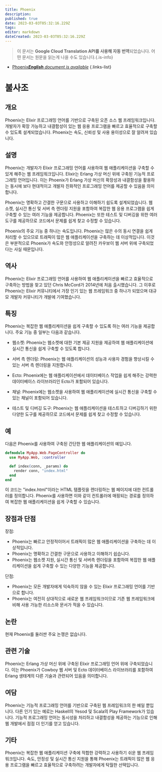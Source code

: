 ```yaml
---
title: Phoenix
description: 
published: true
date: 2023-03-03T05:32:16.229Z
tags: 
editor: markdown
dateCreated: 2023-03-03T05:32:16.229Z
---
```


> 이 문서는 **Google Cloud Translation API를 사용해 자동 번역**되었습니다.
어떤 문서는 원문을 읽는게 나을 수도 있습니다.{.is-info}



- [Phoenix***English** document is available*](/en/Knowledge-base/Dictionary/phoenix)
{.links-list}
# 불사조

## 개요
Phoenix는 Elixir 프로그래밍 언어를 기반으로 구축된 오픈 소스 웹 프레임워크입니다. 개발자가 확장 가능하고 내결함성이 있는 웹 응용 프로그램을 빠르고 효율적으로 구축할 수 있도록 설계되었습니다. Phoenix는 속도, 신뢰성 및 사용 용이성으로 잘 알려져 있습니다.

## 설명
Phoenix는 개발자가 Elixir 프로그래밍 언어를 사용하여 웹 애플리케이션을 구축할 수 있게 해주는 웹 프레임워크입니다. Elixir는 Erlang 가상 머신 위에 구축된 기능적 프로그래밍 언어입니다. 이는 Phoenix가 Erlang 가상 머신의 확장성과 내결함성을 활용하는 동시에 보다 현대적이고 개발자 친화적인 프로그래밍 언어를 제공할 수 있음을 의미합니다.

Phoenix는 명확하고 간결한 구문으로 사용하고 이해하기 쉽도록 설계되었습니다. 웹 소켓, 실시간 통신 및 서버 측 렌더링 지원을 포함하여 복잡한 웹 응용 프로그램을 쉽게 구축할 수 있는 여러 기능을 제공합니다. Phoenix는 또한 테스트 및 디버깅을 위한 여러 도구를 제공하므로 코드에서 문제를 쉽게 찾고 수정할 수 있습니다.

Phoenix의 주요 기능 중 하나는 속도입니다. Phoenix는 많은 수의 동시 연결을 쉽게 처리할 수 있으므로 트래픽이 많은 웹 애플리케이션을 구축하는 데 이상적입니다. 이것은 부분적으로 Phoenix가 속도와 안정성으로 알려진 카우보이 웹 서버 위에 구축되었다는 사실 때문입니다.

## 역사
Phoenix는 Elixir 프로그래밍 언어를 사용하여 웹 애플리케이션을 빠르고 효율적으로 구축하는 방법을 찾고 있던 Chris McCord가 2014년에 처음 출시했습니다. 그 이후로 Phoenix는 Elixir 커뮤니티에서 가장 인기 있는 웹 프레임워크 중 하나가 되었으며 대규모 개발자 커뮤니티가 개발에 기여했습니다.

## 특징
Phoenix는 복잡한 웹 애플리케이션을 쉽게 구축할 수 있도록 하는 여러 기능을 제공합니다. 주요 기능 중 일부는 다음과 같습니다.

- 웹소켓: Phoenix는 웹소켓에 대한 기본 제공 지원을 제공하여 웹 애플리케이션에 실시간 통신을 쉽게 구축할 수 있도록 합니다.

- 서버 측 렌더링: Phoenix는 웹 애플리케이션의 성능과 사용자 경험을 향상시킬 수 있는 서버 측 렌더링을 지원합니다.

- Ecto: Phoenix에는 웹 애플리케이션에서 데이터베이스 작업을 쉽게 해주는 강력한 데이터베이스 라이브러리인 Ecto가 포함되어 있습니다.

- 채널: Phoenix에는 웹소켓을 사용하여 웹 애플리케이션에 실시간 통신을 구축할 수 있는 채널이 포함되어 있습니다.

- 테스트 및 디버깅 도구: Phoenix는 웹 애플리케이션을 테스트하고 디버깅하기 위한 다양한 도구를 제공하므로 코드에서 문제를 쉽게 찾고 수정할 수 있습니다.

## 예
다음은 Phoenix를 사용하여 구축된 간단한 웹 애플리케이션의 예입니다.

```elixir
defmodule MyApp.Web.PageController do
  use MyApp.Web, :controller

  def index(conn, _params) do
    render conn, "index.html"
  end
end
```

이 코드는 "index.html"이라는 HTML 템플릿을 렌더링하는 웹 페이지에 대한 컨트롤러를 정의합니다. Phoenix를 사용하면 이와 같이 컨트롤러에 매핑되는 경로를 정의하여 복잡한 웹 애플리케이션을 쉽게 구축할 수 있습니다.

## 장점과 단점
장점:
- Phoenix는 빠르고 안정적이어서 트래픽이 많은 웹 애플리케이션을 구축하는 데 이상적입니다.
- Phoenix는 명확하고 간결한 구문으로 사용하고 이해하기 쉽습니다.
- Phoenix는 웹소켓 지원, 실시간 통신 및 서버측 렌더링을 포함하여 복잡한 웹 애플리케이션을 쉽게 구축할 수 있는 다양한 기능을 제공합니다.

단점:
- Phoenix는 모든 개발자에게 익숙하지 않을 수 있는 Elixir 프로그래밍 언어를 기반으로 합니다.
- Phoenix는 여전히 상대적으로 새로운 웹 프레임워크이므로 기존 웹 프레임워크에 비해 사용 가능한 리소스와 문서가 적을 수 있습니다.

## 논란
현재 Phoenix를 둘러싼 주요 논쟁은 없습니다.

## 관련 기술
Phoenix는 Erlang 가상 머신 위에 구축된 Elixir 프로그래밍 언어 위에 구축되었습니다. 이는 Phoenix가 Cowboy 웹 서버 및 Ecto 데이터베이스 라이브러리를 포함하여 Erlang 생태계의 다른 기술과 관련되어 있음을 의미합니다.

## 여담
Phoenix는 기능적 프로그래밍 언어를 기반으로 구축된 웹 프레임워크의 한 예일 뿐입니다. 다른 인기 있는 예로는 Haskell의 Yesod 및 Scala의 Play Framework가 있습니다. 기능적 프로그래밍 언어는 동시성을 처리하고 내결함성을 제공하는 기능으로 인해 웹 개발에서 점점 더 인기를 얻고 있습니다.

## 기타
Phoenix는 복잡한 웹 애플리케이션 구축에 적합한 강력하고 사용하기 쉬운 웹 프레임워크입니다. 속도, 안정성 및 실시간 통신 지원을 통해 Phoenix는 트래픽이 많은 웹 응용 프로그램을 빠르고 효율적으로 구축하려는 개발자에게 탁월한 선택입니다.